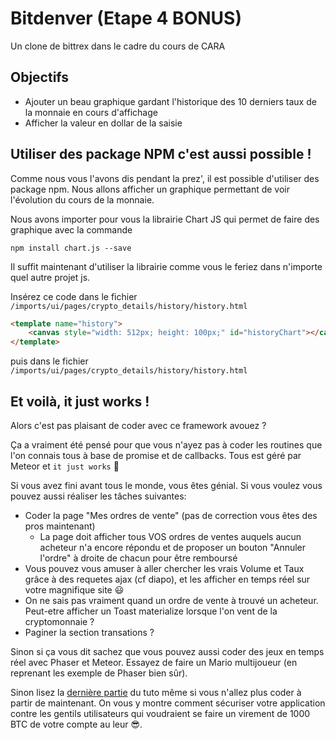 # Bitdenver (Etape 4 BONUS)

Un clone de bittrex dans le cadre du cours de CARA

## Objectifs

* Ajouter un beau graphique gardant l'historique des 10 derniers taux de la monnaie en cours d'affichage
* Afficher la valeur en dollar de la saisie

## Utiliser des package NPM c'est aussi possible !
Comme nous vous l'avons dis pendant la prez', il est possible d'utiliser des package npm. Nous allons afficher un graphique permettant de voir l'évolution du cours de la monnaie.

Nous avons importer pour vous la librairie Chart JS qui permet de faire des graphique avec la commande

```
npm install chart.js --save
```
Il suffit maintenant d'utiliser la librairie comme vous le feriez dans n'importe quel autre projet js.

Insérez ce code dans le fichier `/imports/ui/pages/crypto_details/history/history.html`

```html
<template name="history">
    <canvas style="width: 512px; height: 100px;" id="historyChart"></canvas>
</template>
```

puis dans le fichier `/imports/ui/pages/crypto_details/history/history.html`

## Et voilà, it just works !

Alors c'est pas plaisant de coder avec ce framework avouez ?

Ça a vraiment été pensé pour que vous n'ayez pas à coder les routines que l'on connais tous à base de promise et de callbacks. Tous est géré par Meteor et `it just works` 🌻

Si vous avez fini avant tous le monde, vous êtes génial. Si vous voulez vous pouvez aussi réaliser les tâches suivantes:
- Coder la page "Mes ordres de vente" (pas de correction vous êtes des pros maintenant)
    - La page doit afficher tous VOS ordres de ventes auquels aucun acheteur n'a encore répondu et de proposer un bouton "Annuler l'ordre" à droite de chacun pour être remboursé
- Vous pouvez vous amuser à aller chercher les vrais Volume et Taux grâce à des requetes ajax (cf diapo), et les afficher en temps réel sur votre magnifique site 😃
- On ne sais pas vraiment quand un ordre de vente à trouvé un acheteur. Peut-etre afficher un Toast materialize lorsque l'on vent de la cryptomonnaie ?
- Paginer la section transations ?

Sinon si ça vous dit sachez que vous pouvez aussi coder des jeux en temps réel avec Phaser et Meteor. Essayez de faire un Mario multijoueur (en reprenant les exemple de Phaser bien sûr).

Sinon lisez la [dernière partie](PRODUCTION.md) du tuto même si vous n'allez plus coder à partir de maintenant. On vous y montre comment sécuriser votre application contre les gentils utilisateurs qui voudraient se faire un virement de 1000 BTC de votre compte au leur 😎.

